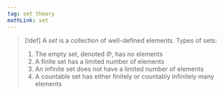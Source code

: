 ```yaml
---
tag: set theory
mathLink: set
---
```


> [!def]
> A *set* is a collection of well-defined elements. Types of sets:
> 1. The empty set, denoted $\Phi$, has no elements
> 2. A finite set has a limited number of elements 
> 3. An infinite set does not have a limited number of elements
> 4. A countable set has either finitely or countably infinitely many elements

